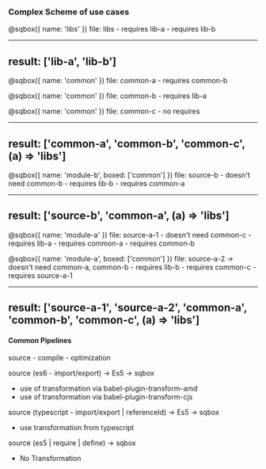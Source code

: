 ### Complex Scheme of use cases

@sqbox({ name: 'libs' })
file: libs
	- requires lib-a
	- requires lib-b

----
result: ['lib-a', 'lib-b']
----

@sqbox({ name: 'common' })
file: common-a
	- requires common-b

@sqbox({ name: 'common' })
file: common-b
	- requires lib-a

@sqbox({ name: 'common' })
file: common-c
	- no requires

----
result: ['common-a', 'common-b', 'common-c', (a) => 'libs']
----

@sqbox({ name: 'module-b', boxed: ['common'] })
file: source-b - doesn't need common-b
	- requires lib-b
	- requires common-a

----
result: ['source-b', 'common-a', (a) => 'libs']
----

@sqbox({ name: 'module-a' })
file: source-a-1 - doesn't need common-c
	- requires lib-a
	- requires common-a
	- requires common-b

@sqbox({ name: 'module-a', boxed: ['common'] })
file: source-a-2 -> doesn't need common-a, common-b
	- requires lib-b
	- requires common-c
	- requires source-a-1

----
result: ['source-a-1', 'source-a-2', 'common-a', 'common-b', 'common-c', (a) => 'libs']
----

#### Common Pipelines

source - compile - optimization

source (es6 - import/export) -> Es5 -> sqbox

- use of transformation via babel-plugin-transform-amd
- use of transformation via babel-plugin-transform-cjs

source (typescript - import/export | referenceId) -> Es5 -> sqbox

- use transformation from typescript

source (es5 | require | define) -> sqbox

- No Transformation

